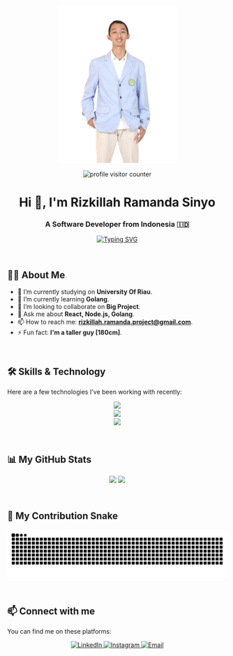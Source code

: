 <p align="center">
  <img src="https://github.com/Diki04/Diki04/blob/main/banner-profile.png?raw=true" alt="Profile Banner">
</p>

<p align="center">
  <img src="https://komarev.com/ghpvc/?username=Diki04&label=Profile%20Views&color=blueviolet&style=flat-square" alt="profile visitor counter" />
</p>

<h1 align="center">Hi 👋, I'm Rizkillah Ramanda Sinyo</h1>
<h3 align="center">A Software Developer from Indonesia 🇮🇩</h3>

<p align="center">
  <a href="https://github.com/readme-typing-svg">
    <img src="https://readme-typing-svg.demolab.com?font=Fira+Code&weight=700&size=25&pause=1000&color=00BFFF&center=true&vCenter=true&width=435&lines=Software+Developer;Always+Learning+New+Things;Tech+Enthusiast;Coffee+Lover" alt="Typing SVG" />
  </a>
</p>

<br>

## 👨‍💻 About Me

- 🔭 I’m currently studying on **University Of Riau**.
- 🌱 I’m currently learning **Golang**.
- 👯 I’m looking to collaborate on **Big Project**.
- 💬 Ask me about **React, Node.js, Golang**.
- 📫 How to reach me: **rizkillah.ramanda.project@gmail.com**.
- ⚡ Fun fact: **I'm a taller guy [180cm]**.

<br>

## 🛠️ Skills & Technology

Here are a few technologies I've been working with recently:

<p align="center">
  <a href="https://skillicons.dev">
    <img src="https://skillicons.dev/icons?i=html,css,js,ts,react,nextjs,vue,tailwind" />
  </a>
  <br>
  <a href="https://skillicons.dev">
    <img src="https://skillicons.dev/icons?i=nodejs,express,py,django,go,php,laravel" />
  </a>
  <br>
  <a href="https://skillicons.dev">
    <img src="https://skillicons.dev/icons?i=mysql,postgres,mongodb,docker,git,figma" />
  </a>
</p>

<br>

## 📊 My GitHub Stats

<p align="center">
  <img height="180em" src="https://github-readme-stats.vercel.app/api?username=Diki04&show_icons=true&theme=tokyonight&include_all_commits=true&count_private=true&cache_seconds=86400"/>
  <img height="180em" src="https://github-readme-stats.vercel.app/api/top-langs/?username=Diki04&layout=compact&langs_count=8&theme=tokyonight"/>
</p>

<br>

## 🐍 My Contribution Snake

<p align="center">
  <img src="https://github.com/Diki04/Diki04/blob/output/github-contribution-grid-snake.svg" alt="Snake Game Contribution">
</p>

<br>

## 📫 Connect with me

You can find me on these platforms:

<p align="center">
  <a href="https://www.linkedin.com/in/rizkillah-ramanda-sinyo/" target="_blank">
    <img src="https://img.shields.io/badge/LinkedIn-0077B5?style=for-the-badge&logo=linkedin&logoColor=white" alt="LinkedIn"/>
  </a>
  <a href="https://www.instagram.com/rizkillahramandaa?igsh=MTBlemh0eHE1dDk2eg==" target="_blank">
    <img src="https://img.shields.io/badge/Instagram-E4405F?style=for-the-badge&logo=instagram&logoColor=white" alt="Instagram"/>
  </a>
  <a href="mailto:rizkillah.ramanda.project@gmail.com" target="_blank">
    <img src="https://img.shields.io/badge/Email-D14836?style=for-the-badge&logo=gmail&logoColor=white" alt="Email"/>
  </a>
</p>
